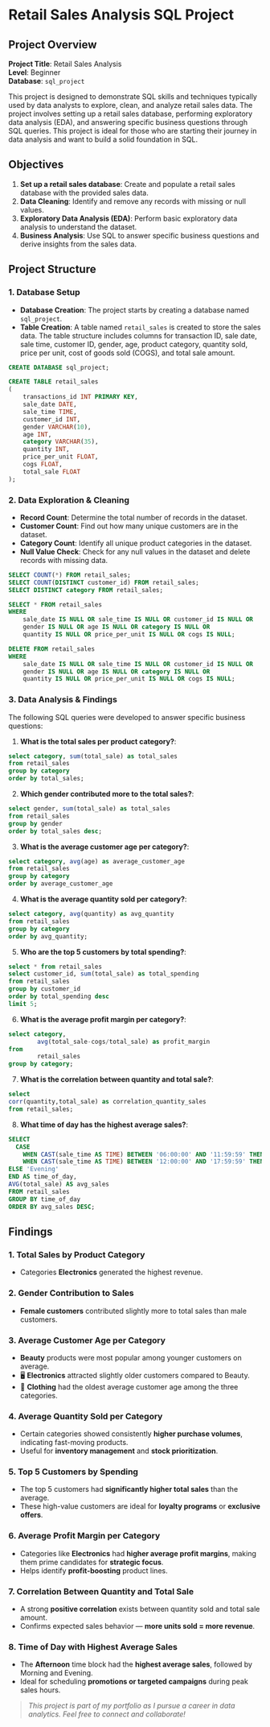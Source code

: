 # Retail Sales Analysis SQL Project

## Project Overview

**Project Title**: Retail Sales Analysis  
**Level**: Beginner  
**Database**: `sql_project`

This project is designed to demonstrate SQL skills and techniques typically used by data analysts to explore, clean, and analyze retail sales data. The project involves setting up a retail sales database, performing exploratory data analysis (EDA), and answering specific business questions through SQL queries. This project is ideal for those who are starting their journey in data analysis and want to build a solid foundation in SQL.

## Objectives

1. **Set up a retail sales database**: Create and populate a retail sales database with the provided sales data.
2. **Data Cleaning**: Identify and remove any records with missing or null values.
3. **Exploratory Data Analysis (EDA)**: Perform basic exploratory data analysis to understand the dataset.
4. **Business Analysis**: Use SQL to answer specific business questions and derive insights from the sales data.

## Project Structure

### 1. Database Setup

- **Database Creation**: The project starts by creating a database named `sql_project`.
- **Table Creation**: A table named `retail_sales` is created to store the sales data. The table structure includes columns for transaction ID, sale date, sale time, customer ID, gender, age, product category, quantity sold, price per unit, cost of goods sold (COGS), and total sale amount.

```sql
CREATE DATABASE sql_project;

CREATE TABLE retail_sales
(
    transactions_id INT PRIMARY KEY,
    sale_date DATE,	
    sale_time TIME,
    customer_id INT,	
    gender VARCHAR(10),
    age INT,
    category VARCHAR(35),
    quantity INT,
    price_per_unit FLOAT,	
    cogs FLOAT,
    total_sale FLOAT
);
```

### 2. Data Exploration & Cleaning

- **Record Count**: Determine the total number of records in the dataset.
- **Customer Count**: Find out how many unique customers are in the dataset.
- **Category Count**: Identify all unique product categories in the dataset.
- **Null Value Check**: Check for any null values in the dataset and delete records with missing data.

```sql
SELECT COUNT(*) FROM retail_sales;
SELECT COUNT(DISTINCT customer_id) FROM retail_sales;
SELECT DISTINCT category FROM retail_sales;

SELECT * FROM retail_sales
WHERE 
    sale_date IS NULL OR sale_time IS NULL OR customer_id IS NULL OR 
    gender IS NULL OR age IS NULL OR category IS NULL OR 
    quantity IS NULL OR price_per_unit IS NULL OR cogs IS NULL;

DELETE FROM retail_sales
WHERE 
    sale_date IS NULL OR sale_time IS NULL OR customer_id IS NULL OR 
    gender IS NULL OR age IS NULL OR category IS NULL OR 
    quantity IS NULL OR price_per_unit IS NULL OR cogs IS NULL;
```

### 3. Data Analysis & Findings

The following SQL queries were developed to answer specific business questions:

1. **What is the total sales per product category?**:
```sql
select category, sum(total_sale) as total_sales
from retail_sales
group by category
order by total_sales;
```

2. **Which gender contributed more to the total sales?**:
```sql
select gender, sum(total_sale) as total_sales
from retail_sales
group by gender
order by total_sales desc;
```

3. **What is the average customer age per category?**:
```sql
select category, avg(age) as average_customer_age
from retail_sales
group by category
order by average_customer_age
```

4. **What is the average quantity sold per category?**:
```sql
select category, avg(quantity) as avg_quantity
from retail_sales
group by category
order by avg_quantity;
```

5. **Who are the top 5 customers by total spending?**:
```sql
select * from retail_sales
select customer_id, sum(total_sale) as total_spending
from retail_sales
group by customer_id 
order by total_spending desc
limit 5;
```

6. **What is the average profit margin per category?**:
```sql
select category,
		avg(total_sale-cogs/total_sale) as profit_margin
from
		retail_sales
group by category;
```

7. **What is the correlation between quantity and total sale?**:
```sql
select
corr(quantity,total_sale) as correlation_quantity_sales
from retail_sales;
```

8. **What time of day has the highest average sales?**:
```sql
SELECT 
  CASE 
    WHEN CAST(sale_time AS TIME) BETWEEN '06:00:00' AND '11:59:59' THEN 'Morning'
    WHEN CAST(sale_time AS TIME) BETWEEN '12:00:00' AND '17:59:59' THEN 'Afternoon'
ELSE 'Evening'
END AS time_of_day,
AVG(total_sale) AS avg_sales
FROM retail_sales
GROUP BY time_of_day
ORDER BY avg_sales DESC;
```

## Findings

### 1. Total Sales by Product Category
- Categories **Electronics** generated the highest revenue.

### 2. Gender Contribution to Sales
- **Female customers** contributed slightly more to total sales than male customers.

### 3. Average Customer Age per Category
- **Beauty** products were most popular among younger customers on average.
- 🖥️ **Electronics** attracted slightly older customers compared to Beauty.
- 👕 **Clothing** had the oldest average customer age among the three categories.

### 4. Average Quantity Sold per Category
- Certain categories showed consistently **higher purchase volumes**, indicating fast-moving products.
- Useful for **inventory management** and **stock prioritization**.

### 5. Top 5 Customers by Spending
- The top 5 customers had **significantly higher total sales** than the average.
- These high-value customers are ideal for **loyalty programs** or **exclusive offers**.

### 6. Average Profit Margin per Category
- Categories like **Electronics** had **higher average profit margins**, making them prime candidates for **strategic focus**.
- Helps identify **profit-boosting** product lines.

### 7. Correlation Between Quantity and Total Sale
- A strong **positive correlation** exists between quantity sold and total sale amount.
- Confirms expected sales behavior — **more units sold = more revenue**.

### 8. Time of Day with Highest Average Sales
- The **Afternoon** time block had the **highest average sales**, followed by Morning and Evening.
- Ideal for scheduling **promotions or targeted campaigns** during peak sales hours.



> *This project is part of my portfolio as I pursue a career in data analytics. Feel free to connect and collaborate!*
